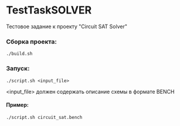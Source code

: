 # TestTaskSOLVER
Тестовое задание к проекту "Circuit SAT Solver"

### Сборка проекта:
```
./build.sh
```

### Запуск:
```
./script.sh <input_file>
```
<input_file> должен содержать описание схемы в формате BENCH

#### Пример:
```
./script.sh circuit_sat.bench
```